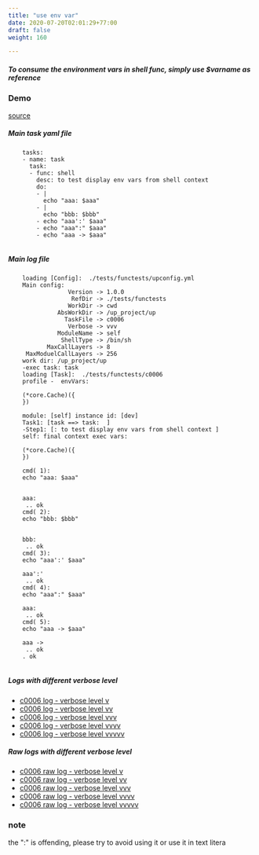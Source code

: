 ```yaml
---
title: "use env var"
date: 2020-07-20T02:01:29+77:00
draft: false
weight: 160

---
```


##### To consume the environment vars in shell func, simply use $varname as reference


### Demo








[source](https://github.com/upcmd/up/blob/master/tests/functests/c0006.yml)

##### Main task yaml file
```
    tasks:
    - name: task
      task:
      - func: shell
        desc: to test display env vars from shell context
        do:
        - |
          echo "aaa: $aaa"
        - |
          echo "bbb: $bbb"
        - echo "aaa':' $aaa"
        - echo "aaa":" $aaa"
        - echo "aaa -> $aaa"
    
```
##### Main log file
```
    loading [Config]:  ./tests/functests/upconfig.yml
    Main config:
                 Version -> 1.0.0
                  RefDir -> ./tests/functests
                 WorkDir -> cwd
              AbsWorkDir -> /up_project/up
                TaskFile -> c0006
                 Verbose -> vvv
              ModuleName -> self
               ShellType -> /bin/sh
           MaxCallLayers -> 8
     MaxModuelCallLayers -> 256
    work dir: /up_project/up
    -exec task: task
    loading [Task]:  ./tests/functests/c0006
    profile -  envVars:
    
    (*core.Cache)({
    })
    
    module: [self] instance id: [dev]
    Task1: [task ==> task:  ]
    -Step1: [: to test display env vars from shell context ]
    self: final context exec vars:
    
    (*core.Cache)({
    })
    
    cmd( 1):
    echo "aaa: $aaa"
    
    
    aaa:
     .. ok
    cmd( 2):
    echo "bbb: $bbb"
    
    
    bbb:
     .. ok
    cmd( 3):
    echo "aaa':' $aaa"
    
    aaa':'
     .. ok
    cmd( 4):
    echo "aaa":" $aaa"
    
    aaa:
     .. ok
    cmd( 5):
    echo "aaa -> $aaa"
    
    aaa ->
     .. ok
    . ok
    
```


##### Logs with different verbose level
* [c0006 log - verbose level v](../../logs/c0006_v)
* [c0006 log - verbose level vv](../../logs/c0006_vv)
* [c0006 log - verbose level vvv](../../logs/c0006_vvvv)
* [c0006 log - verbose level vvvv](../../logs/c0006_vvvv)
* [c0006 log - verbose level vvvvv](../../logs/c0006_vvvvv)

##### Raw logs with different verbose level
* [c0006 raw log - verbose level v](../../reflogs/c0006_v.log)
* [c0006 raw log - verbose level vv](../../reflogs/c0006_vv.log)
* [c0006 raw log - verbose level vvv](../../reflogs/c0006_vvv.log)
* [c0006 raw log - verbose level vvvv](../../reflogs/c0006_vvvv.log)
* [c0006 raw log - verbose level vvvvv](../../reflogs/c0006_vvvvv.log)







### note


the ":" is offending, please try to avoid using it or use it in text litera












